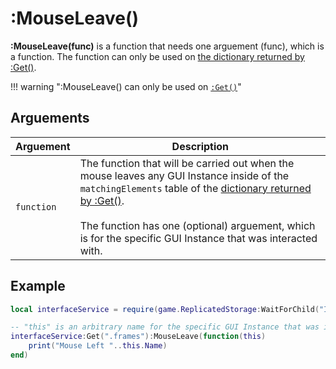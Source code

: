 # :MouseLeave()

**:MouseLeave(func)** is a function that needs one arguement (func), which is a function. The function can only be used on [the dictionary returned by :Get()](/docs/2_Get.html#dictionary-returned).

!!! warning ":MouseLeave() can only be used on [`:Get()`](/docs/2_Get.html)"

## Arguements
| Arguement | Description |
--- | ---
| `function` | The function that will be carried out when the mouse leaves any GUI Instance inside of the `matchingElements` table of the [dictionary returned by :Get()](/docs/2_Get.html#dictionary-returned). <br><br/> The function has one (optional) arguement, which is for the specific GUI Instance that was interacted with.|

## Example
``` lua
local interfaceService = require(game.ReplicatedStorage:WaitForChild("InterfaceService"))

-- "this" is an arbitrary name for the specific GUI Instance that was interacted with
interfaceService:Get(".frames"):MouseLeave(function(this)
	print("Mouse Left "..this.Name)
end)
```